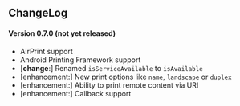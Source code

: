 ## ChangeLog
#### Version 0.7.0 (not yet released)
- AirPrint support
- Android Printing Framework support
- [__change__:] Renamed `isServiceAvailable` to `isAvailable`
- [enhancement:] New print options like `name`, `landscape` or `duplex`
- [enhancement:] Ability to print remote content via URI
- [enhancement:] Callback support